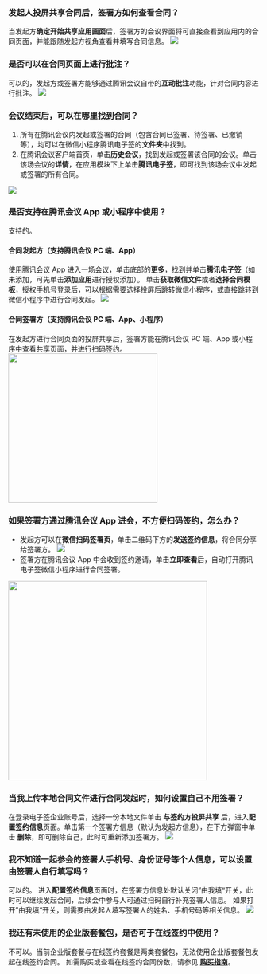 ### 发起人投屏共享合同后，签署方如何查看合同？
当发起方**确定开始共享应用画面**后，签署方的会议界面将可直接查看到应用内的合同页面，并能跟随发起方视角查看并填写合同信息。
![](https://qcloudimg.tencent-cloud.cn/raw/0ec626326da690f346d1c0c3c5dc0a3b.png)     

### 是否可以在合同页面上进行批注？
可以的，发起方或签署方能够通过腾讯会议自带的**互动批注**功能，针对合同内容进行批注。
![](https://qcloudimg.tencent-cloud.cn/raw/be19560d6c74024e91cf8fba223cee62.png)       

### 会议结束后，可以在哪里找到合同？
1. 所有在腾讯会议内发起或签署的合同（包含合同已签署、待签署、已撤销等），均可以在微信小程序腾讯电子签的**文件夹**中找到。
2. 在腾讯会议客户端首页，单击**历史会议**，找到发起或签署该合同的会议。单击该场会议的**详情**，在应用模块下上单击**腾讯电子签**，即可找到该场会议中发起或签署的所有合同。

![](https://qcloudimg.tencent-cloud.cn/raw/6f43cec1cfa78b2f6f68f093736f1f96.png)     

### 是否支持在腾讯会议 App 或小程序中使用？
支持的。
#### 合同发起方（支持腾讯会议 PC 端、App）
使用腾讯会议 App 进入一场会议，单击底部的**更多**，找到并单击**腾讯电子签**（如未添加，可先单击**添加应用**进行授权添加）。
单击**获取微信文件**或者**选择合同模板**，授权手机号登录后，可以根据需要选择投屏后跳转微信小程序，或直接跳转到微信小程序中进行合同发起。
![](https://qcloudimg.tencent-cloud.cn/raw/dd5c7ad52aafdf591f5824da319ebb8d.png)

#### 合同签署方（支持腾讯会议 PC 端、App、小程序）
在发起方进行合同页面的投屏共享后，签署方能在腾讯会议 PC 端、App 或小程序中查看共享页面，并进行扫码签约。
<img style="width:300px; max-width: inherit;" src="https://qcloudimg.tencent-cloud.cn/raw/3f357dc835a9a0ecd6ecb7565fc9f926.jpg" />

### 如果签署方通过腾讯会议 App 进会，不方便扫码签约，怎么办？
- 发起方可以在**微信扫码签署页**，单击二维码下方的**发送签约信息**，将合同分享给签署方。
![](https://qcloudimg.tencent-cloud.cn/raw/dc697aff0c614108e9c21d124b4fa1a6.png)     
- 签署方在腾讯会议 App 中会收到签约邀请，单击**立即查看**后，自动打开腾讯电子签微信小程序进行合同签署。
<img style="width:400px; max-width: inherit;" src="https://qcloudimg.tencent-cloud.cn/raw/6970496b96f18c358736e18dfd99891a.png" />  

### 当我上传本地合同文件进行合同发起时，如何设置自己不用签署？
在登录电子签企业账号后，选择一份本地文件单击 **与签约方投屏共享** 后，进入**配置签约信息**页面。单击第一个签署方信息（默认为发起方信息），在下方弹窗中单击 **删除**，即可删除自己，此时可重新添加签署方。
![](https://qcloudimg.tencent-cloud.cn/raw/aefa40fa8630482fde83dd325f5c8509.png) 

### 我不知道一起参会的签署人手机号、身份证号等个人信息，可以设置由签署人自行填写吗？
可以的。
进入**配置签约信息**页面时，在签署方信息处默认关闭”由我填“开关，此时可以继续发起合同，后续会中参与人可通过扫码自行补充签署人信息。
如果打开”由我填“开关，则需要由发起人填写签署人的姓名、手机号码等相关信息。
![](https://qcloudimg.tencent-cloud.cn/raw/f1dcbddf26ad327e708db0a448fea76a.png)

### 我还有未使用的企业版套餐包，是否可于在线签约中使用？
不可以。当前企业版套餐与在线签约套餐是两类套餐包，无法使用企业版套餐包发起在线签约合同。
如需购买或查看在线签约合同份数，请参见 **[购买指南](https://cloud.tencent.com/document/product/1323/53795)**。
